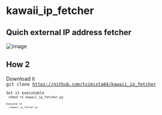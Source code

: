 # kawaii_ip_fetcher
<h2>Quich external IP address fetcher</h2>


![image](https://github.com/tximista64/kawaii_ip_fetcher/assets/91343277/014d7671-666e-48fa-82c0-83631bbecbc9)


<h2>How 2</h2>

Download it<br />
<code>git clone https://github.com/tximista64/kawaii_ip_fetcher<code><br />
Set it executable<br />
<code>chmod +x kawaii_ip_fetcher.py<code><br />
Execute it<br />
<code>./kawaii_ip_fetcher.py<code>
